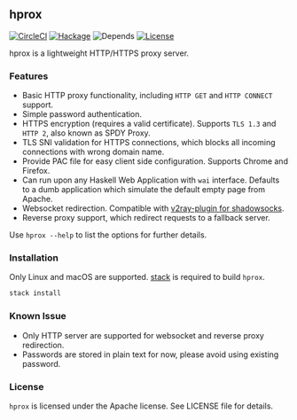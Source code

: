## hprox

[![CircleCI](https://circleci.com/gh/bjin/hprox.svg?style=shield)](https://circleci.com/gh/bjin/hprox)
[![Hackage](https://img.shields.io/hackage/v/hprox.svg)](https://hackage.haskell.org/package/hprox)
![Depends](https://img.shields.io/hackage-deps/v/hprox.svg)
[![License](https://img.shields.io/github/license/bjin/hprox.svg)](https://github.com/bjin/hprox/blob/master/LICENSE)

hprox is a lightweight HTTP/HTTPS proxy server.

### Features

* Basic HTTP proxy functionality, including `HTTP GET` and `HTTP CONNECT` support.
* Simple password authentication.
* HTTPS encryption (requires a valid certificate). Supports `TLS 1.3` and `HTTP 2`, also known as SPDY Proxy.
* TLS SNI validation for HTTPS connections, which blocks all incoming connections with wrong domain name.
* Provide PAC file for easy client side configuration. Supports Chrome and Firefox.
* Can run upon any Haskell Web Application with `wai` interface. Defaults to a dumb application which simulate the default empty page from Apache.
* Websocket redirection. Compatible with [v2ray-plugin for shadowsocks](https://github.com/shadowsocks/v2ray-plugin).
* Reverse proxy support, which redirect requests to a fallback server.

Use `hprox --help` to list the options for further details.

### Installation

Only Linux and macOS are supported. [stack](https://docs.haskellstack.org/en/stable/README/#how-to-install) is required to build `hprox`.

```sh
stack install
```

### Known Issue

* Only HTTP server are supported for websocket and reverse proxy redirection.
* Passwords are stored in plain text for now, please avoid using existing password.

### License

`hprox` is licensed under the Apache license. See LICENSE file for details.
